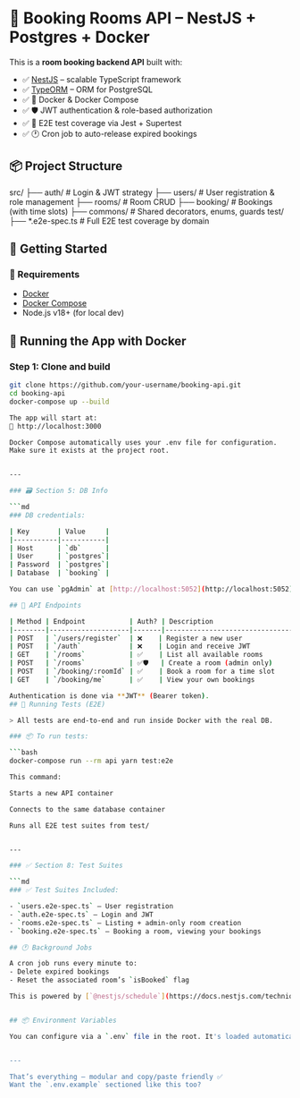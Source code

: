 # 🏨 Booking Rooms API – NestJS + Postgres + Docker

This is a **room booking backend API** built with:

- ✅ [NestJS](https://nestjs.com/) – scalable TypeScript framework  
- ✅ [TypeORM](https://typeorm.io/) – ORM for PostgreSQL  
- ✅ 🐳 Docker & Docker Compose  
- ✅ 🛡️ JWT authentication & role-based authorization  
- ✅ 🧪 E2E test coverage via Jest + Supertest  
- ✅ 🕐 Cron job to auto-release expired bookings

## 📦 Project Structure

src/
├── auth/ # Login & JWT strategy
├── users/ # User registration & role management
├── rooms/ # Room CRUD
├── booking/ # Bookings (with time slots)
├── commons/ # Shared decorators, enums, guards
test/
├── *.e2e-spec.ts # Full E2E test coverage by domain

## 🚀 Getting Started

### 🔧 Requirements

- [Docker](https://www.docker.com/)
- [Docker Compose](https://docs.docker.com/compose/)
- Node.js v18+ (for local dev)


## 🐳 Running the App with Docker

### Step 1: Clone and build

```bash
git clone https://github.com/your-username/booking-api.git
cd booking-api
docker-compose up --build

The app will start at:
📍 http://localhost:3000

Docker Compose automatically uses your .env file for configuration.
Make sure it exists at the project root.


---

### 🗃️ Section 5: DB Info

```md
### DB credentials:

| Key       | Value     |
|-----------|-----------|
| Host      | `db`      |
| User      | `postgres`|
| Password  | `postgres`|
| Database  | `booking` |

You can use `pgAdmin` at [http://localhost:5052](http://localhost:5052)

## 📮 API Endpoints

| Method | Endpoint           | Auth? | Description                     |
|--------|--------------------|-------|---------------------------------|
| POST   | `/users/register`  | ❌    | Register a new user             |
| POST   | `/auth`            | ❌    | Login and receive JWT           |
| GET    | `/rooms`           | ✅    | List all available rooms        |
| POST   | `/rooms`           | ✅🛡️   | Create a room (admin only)      |
| POST   | `/booking/:roomId` | ✅    | Book a room for a time slot     |
| GET    | `/booking/me`      | ✅    | View your own bookings          |

Authentication is done via **JWT** (Bearer token).
## 🧪 Running Tests (E2E)

> All tests are end-to-end and run inside Docker with the real DB.

### 📦 To run tests:

```bash
docker-compose run --rm api yarn test:e2e

This command:

Starts a new API container

Connects to the same database container

Runs all E2E test suites from test/


---

### ✅ Section 8: Test Suites

```md
### ✅ Test Suites Included:

- `users.e2e-spec.ts` – User registration  
- `auth.e2e-spec.ts` – Login and JWT  
- `rooms.e2e-spec.ts` – Listing + admin-only room creation  
- `booking.e2e-spec.ts` – Booking a room, viewing your bookings

## 🕐 Background Jobs

A cron job runs every minute to:
- Delete expired bookings
- Reset the associated room’s `isBooked` flag

This is powered by [`@nestjs/schedule`](https://docs.nestjs.com/techniques/task-scheduling)


## 📦 Environment Variables

You can configure via a `.env` file in the root. It's loaded automatically using `@nestjs/config`.


---

That’s everything — modular and copy/paste friendly ✅  
Want the `.env.example` sectioned like this too?
